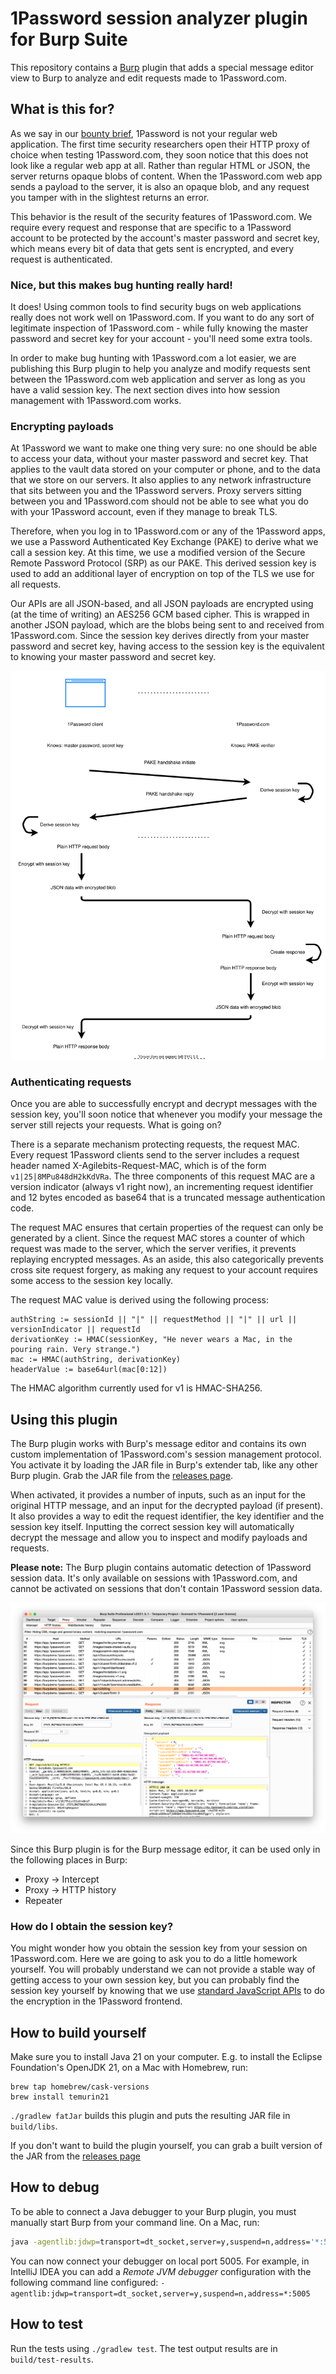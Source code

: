 # 1Password session analyzer plugin for Burp Suite

This repository contains a [Burp](https://portswigger.net/burp) plugin that adds a special message editor view to Burp to analyze and edit requests made to 1Password.com.

## What is this for?

As we say in our [bounty brief](https://1password.com/.well-known/security.txt), 1Password is not your regular web application. The first time security researchers open their HTTP proxy of choice when testing 1Password.com, they soon notice that this does not look like a regular web app at all. Rather than regular HTML or JSON, the server returns opaque blobs of content. When the 1Password.com web app sends a payload to the server, it is also an opaque blob, and any request you tamper with in the slightest returns an error.

This behavior is the result of the security features of 1Password.com. We require every request and response that are specific to a 1Password account to be protected by the account's master password and secret key, which means every bit of data that gets sent is encrypted, and every request is authenticated.

### Nice, but this makes bug hunting really hard!
It does! Using common tools to find security bugs on web applications really does not work well on 1Password.com. If you want to do any sort of legitimate inspection of 1Password.com - while fully knowing the master password and secret key for your account - you'll need some extra tools.

In order to make bug hunting with 1Password.com a lot easier, we are publishing this Burp plugin to help you analyze and modify requests sent between the 1Password.com web application and server as long as you have a valid session key. The next section dives into how session management with 1Password.com works.

### Encrypting payloads
At 1Password we want to make one thing very sure: no one should be able to access your data, without your master password and secret key. That applies to the vault data stored on your computer or phone, and to the data that we store on our servers. It also applies to any network infrastructure that sits between you and the 1Password servers. Proxy servers sitting between you and 1Password.com should not be able to see what you do with your 1Password account, even if they manage to break TLS.

Therefore, when you log in to 1Password.com or any of the 1Password apps, we use a Password Authenticated Key Exchange (PAKE) to derive what we call a session key. At this time, we use a modified version of the Secure Remote Password Protocol (SRP) as our PAKE. This derived session key is used to add an additional layer of encryption on top of the TLS we use for all requests.

Our APIs are all JSON-based, and all JSON payloads are encrypted using (at the time of writing) an AES256 GCM based cipher. This is wrapped in another JSON payload, which are the blobs being sent to and received from 1Password.com. Since the session key derives directly from your master password and secret key, having access to the session key is the equivalent to knowing your master password and secret key.

![Session management overview](docs/images/session_management.svg)

### Authenticating requests
Once you are able to successfully encrypt and decrypt messages with the session key, you'll soon notice that whenever you modify your message the server still rejects your requests. What is going on?

There is a separate mechanism protecting requests, the request MAC. Every request 1Password clients send to the server includes a request header named X-Agilebits-Request-MAC, which is of the form `v1|25|8MPu848dH2kKdVRa`. The three components of this request MAC are a version indicator (always v1 right now), an incrementing request identifier and 12 bytes encoded as base64 that is a truncated message authentication code.

The request MAC ensures that certain properties of the request can only be generated by a client. Since the request MAC stores a counter of which request was made to the server, which the server verifies, it prevents replaying encrypted messages. As an aside, this also categorically prevents cross site request forgery, as making any request to your account requires some access to the session key locally.

The request MAC value is derived using the following process:
```
authString := sessionId || "|" || requestMethod || "|" || url || versionIndicator || requestId
derivationKey := HMAC(sessionKey, "He never wears a Mac, in the pouring rain. Very strange.")
mac := HMAC(authString, derivationKey)
headerValue := base64url(mac[0:12])
```
The HMAC algorithm currently used for v1 is HMAC-SHA256.

## Using this plugin

The Burp plugin works with Burp's message editor and contains its own custom implementation of 1Password.com's session management protocol. You activate it by loading the JAR file in Burp's extender tab, like any other Burp plugin. Grab the JAR file from the [releases page](https://github.com/1Password/burp-1password-session-analyzer/releases).

When activated, it provides a number of inputs, such as an input for the original HTTP message, and an input for the decrypted payload (if present). It also provides a way to edit the request identifier, the key identifier and the session key itself. Inputting the correct session key will automatically decrypt the message and allow you to inspect and modify payloads and requests.

**Please note:** The Burp plugin contains automatic detection of 1Password session data. It's only available on sessions with 1Password.com, and cannot be activated on sessions that don't contain 1Password session data.

![Example screenshot of the plugin](docs/images/example_screenshot.png)

Since this Burp plugin is for the Burp message editor, it can be used only in the following places in Burp:

* Proxy -> Intercept
* Proxy -> HTTP history
* Repeater

### How do I obtain the session key?
You might wonder how you obtain the session key from your session on 1Password.com. Here we are going to ask you to do a little homework yourself. You will probably understand we can not provide a stable way of getting access to your own session key, but you can probably find the session key yourself by knowing that we use [standard JavaScript APIs](https://developer.mozilla.org/en-US/docs/Web/API/SubtleCrypto) to do the encryption in the 1Password frontend.

## How to build yourself

Make sure you to install Java 21 on your computer. E.g. to install the Eclipse Foundation's OpenJDK 21, on a Mac with Homebrew, run:
```shell
brew tap homebrew/cask-versions
brew install temurin21
```

`./gradlew fatJar` builds this plugin and puts the resulting JAR file in `build/libs`.

If you don't want to build the plugin yourself, you can grab a built version of the JAR from the [releases page](https://github.com/1Password/burp-1password-session-analyzer/releases)

## How to debug
To be able to connect a Java debugger to your Burp plugin, you must manually start Burp from your command line. On a Mac, run:

```sh
java -agentlib:jdwp=transport=dt_socket,server=y,suspend=n,address='*:5005' -jar /Applications/Burp\ Suite\ Community\ Edition.app/Contents/java/app/burpsuite_community.jar
```

You can now connect your debugger on local port 5005. For example, in IntelliJ IDEA you can add a _Remote JVM debugger_ configuration with the following command line configured: `-agentlib:jdwp=transport=dt_socket,server=y,suspend=n,address=*:5005`

## How to test
Run the tests using `./gradlew test`. The test output results are in `build/test-results`.
